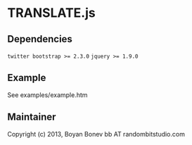 # TRANSLATE.js


## Dependencies

`twitter bootstrap >= 2.3.0`
`jquery >= 1.9.0`

## Example

See examples/example.htm

## Maintainer

Copyright (c) 2013, Boyan Bonev bb AT randombitstudio.com

